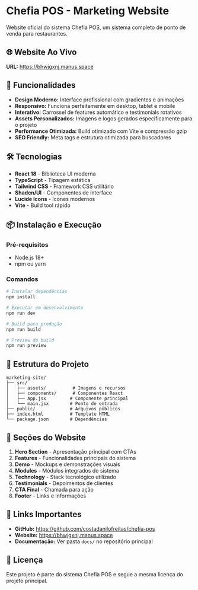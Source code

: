 # Chefia POS - Marketing Website

Website oficial do sistema Chefia POS, um sistema completo de ponto de venda para restaurantes.

## 🌐 Website Ao Vivo

**URL:** https://bhwjgxnj.manus.space

## 🚀 Funcionalidades

- **Design Moderno:** Interface profissional com gradientes e animações
- **Responsivo:** Funciona perfeitamente em desktop, tablet e mobile
- **Interativo:** Carrossel de features automático e testimonials rotativos
- **Assets Personalizados:** Imagens e logos gerados especificamente para o projeto
- **Performance Otimizada:** Build otimizado com Vite e compressão gzip
- **SEO Friendly:** Meta tags e estrutura otimizada para buscadores

## 🛠️ Tecnologias

- **React 18** - Biblioteca UI moderna
- **TypeScript** - Tipagem estática
- **Tailwind CSS** - Framework CSS utilitário
- **Shadcn/UI** - Componentes de interface
- **Lucide Icons** - Ícones modernos
- **Vite** - Build tool rápido

## 📦 Instalação e Execução

### Pré-requisitos
- Node.js 18+
- npm ou yarn

### Comandos

```bash
# Instalar dependências
npm install

# Executar em desenvolvimento
npm run dev

# Build para produção
npm run build

# Preview do build
npm run preview
```

## 📁 Estrutura do Projeto

```
marketing-site/
├── src/
│   ├── assets/          # Imagens e recursos
│   ├── components/      # Componentes React
│   ├── App.jsx         # Componente principal
│   └── main.jsx        # Ponto de entrada
├── public/             # Arquivos públicos
├── index.html          # Template HTML
└── package.json        # Dependências
```

## 🎨 Seções do Website

1. **Hero Section** - Apresentação principal com CTAs
2. **Features** - Funcionalidades principais do sistema
3. **Demo** - Mockups e demonstrações visuais
4. **Modules** - Módulos integrados do sistema
5. **Technology** - Stack tecnológico utilizado
6. **Testimonials** - Depoimentos de clientes
7. **CTA Final** - Chamada para ação
8. **Footer** - Links e informações

## 🔗 Links Importantes

- **GitHub:** https://github.com/costadanilofreitas/chefia-pos
- **Website:** https://bhwjgxnj.manus.space
- **Documentação:** Ver pasta `docs/` no repositório principal

## 📝 Licença

Este projeto é parte do sistema Chefia POS e segue a mesma licença do projeto principal.

